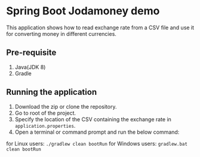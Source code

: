 # Spring Boot Jodamoney demo
This application shows how to read exchange rate from a CSV file and use it for converting money in different currencies.

## Pre-requisite
1. Java(JDK 8)
2. Gradle

## Running the application
1. Download the zip or clone the repository.
2. Go to root of the project.
3. Specify the location of the CSV containing the exchange rate in ```application.properties```.
4. Open a terminal or command prompt and run the below command:

  for Linux users:
    ```./gradlew clean bootRun```
  for Windows users:
    ```gradlew.bat clean bootRun```
